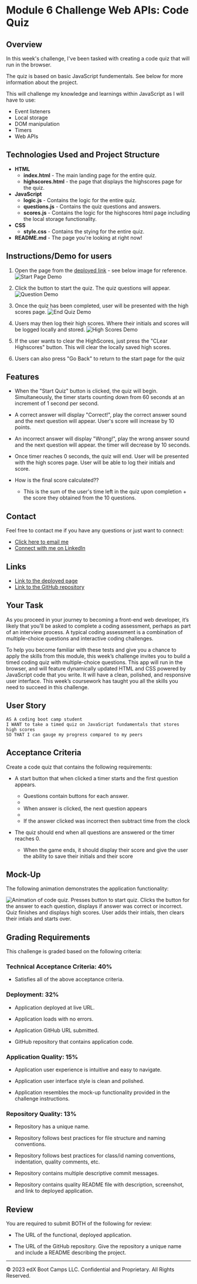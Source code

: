 # Module 6 Challenge Web APIs: Code Quiz

## Overview

In this week's challenge, I've been tasked with creating a code quiz that will run in the browser.

The quiz is based on basic JavaScript fundementals. See below for more information about the project.

This will challenge my knowledge and learnings within JavaScript as I will have to use:
  - Event listeners
  - Local storage
  - DOM manipulation
  - Timers
  - Web APIs

## Technologies Used and Project Structure

* **HTML**
  * **index.html** - The main landing page for the entire quiz.
  * **highscores.html** - the page that displays the highscores page for the quiz.
* **JavaScript**
  * **logic.js** - Contains the logic for the entire quiz.
  * **questions.js** - Contains the quiz questions and answers.
  * **scores.js** - Contains the logic for the highscores html page including the local storage functionality.
* **CSS**
  * **style.css** - Contains the stying for the entire quiz.
* **README.md** - The page you're looking at right now!

## Instructions/Demo for users

1. Open the page from the [deployed link](https://aaron1490.github.io/coding-quiz-challenge/) - see below image for reference.
![Start Page Demo](./assets/images/startQuizDemo.JPG)

2. Click the button to start the quiz. The quiz questions will appear.
![Question Demo](./assets/images/questionDemo.JPG)

3. Once the quiz has been completed, user will be presented with the high scores page.
![End Quiz Demo](./assets/images/endQuizDemo.JPG)

4. Users may then log their high scores. Where their initials and scores will be logged locally and stored.
![High Scores Demo](./assets/images/highScoresDemo.JPG)

5. If the user wants to clear the HighScores, just press the "CLear Highscores" button. This will clear the locally saved high scores.

6. Users can also press "Go Back" to return to the start page for the quiz

## Features

- When the "Start Quiz" button is clicked, the quiz will begin. Simultaneously, the timer starts counting down from 60 seconds at an increment of 1 second per second.

- A correct answer will display "Correct!", play the correct answer sound and the next question will appear. User's score will increase by 10 points.

- An incorrect answer will display "Wrong!", play the wrong answer sound and the next question will appear. the timer will decrease by 10 seconds.

- Once timer reaches 0 seconds, the quiz will end. User will be presented with the high scores page. User will be able to log their initials and score.

- How is the final score calculated??
  - This is the sum of the user's time left in the quiz upon completion + the score they obtained from the 10 questions.

## Contact

Feel free to contact me if you have any questions or just want to connect:

* [Click here to email me](mailto:aaronarmstrong1490@gmail.com)
* [Connect with me on LinkedIn](https://www.linkedin.com/in/aaron-armstrong-%E8%89%BE%E4%BF%8A%E6%A8%82-80986ba5/)

## Links

* [Link to the deployed page](https://aaron1490.github.io/coding-quiz-challenge/)
* [Link to the GitHub repository](https://github.com/aaron1490/coding-quiz-challenge)


## Your Task

As you proceed in your journey to becoming a front-end web developer, it’s likely that you’ll be asked to complete a coding assessment, perhaps as part of an interview process. A typical coding assessment is a combination of multiple-choice questions and interactive coding challenges. 

To help you become familiar with these tests and give you a chance to apply the skills from this module, this week’s challenge invites you to build a timed coding quiz with multiple-choice questions. This app will run in the browser, and will feature dynamically updated HTML and CSS powered by JavaScript code that you write. It will have a clean, polished, and responsive user interface. This week’s coursework has taught you all the skills you need to succeed in this challenge.


## User Story

```
AS A coding boot camp student
I WANT to take a timed quiz on JavaScript fundamentals that stores high scores
SO THAT I can gauge my progress compared to my peers
```

## Acceptance Criteria

Create a code quiz that contains the following requirements:

* A start button that when clicked a timer starts and the first question appears.
 
  * Questions contain buttons for each answer.
  * 
  * When answer is clicked, the next question appears
  * 
  * If the answer clicked was incorrect then subtract time from the clock

* The quiz should end when all questions are answered or the timer reaches 0.

  * When the game ends, it should display their score and give the user the ability to save their initials and their score
  
## Mock-Up

The following animation demonstrates the application functionality:

![Animation of code quiz. Presses button to start quiz. Clicks the button for the answer to each question, displays if answer was correct or incorrect. Quiz finishes and displays high scores. User adds their intials, then clears their intials and starts over.](./assets/images/08-web-apis-challenge-demo.gif)

## Grading Requirements

This challenge is graded based on the following criteria: 

### Technical Acceptance Criteria: 40%

* Satisfies all of the above acceptance criteria.

### Deployment: 32%

* Application deployed at live URL.

* Application loads with no errors.

* Application GitHub URL submitted.

* GitHub repository that contains application code.

### Application Quality: 15%

* Application user experience is intuitive and easy to navigate.

* Application user interface style is clean and polished.

* Application resembles the mock-up functionality provided in the challenge instructions.

### Repository Quality: 13%

* Repository has a unique name.

* Repository follows best practices for file structure and naming conventions.

* Repository follows best practices for class/id naming conventions, indentation, quality comments, etc.

* Repository contains multiple descriptive commit messages.

* Repository contains quality README file with description, screenshot, and link to deployed application.


## Review

You are required to submit BOTH of the following for review:

* The URL of the functional, deployed application.

* The URL of the GitHub repository. Give the repository a unique name and include a README describing the project.

---
© 2023 edX Boot Camps LLC. Confidential and Proprietary. All Rights Reserved.
